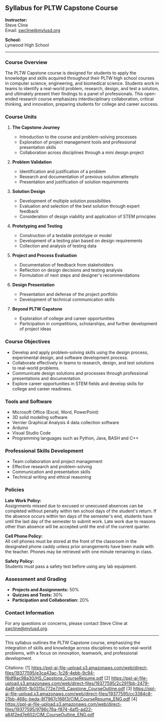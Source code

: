 ## Syllabus for PLTW Capstone Course

**Instructor:**  
Steve Cline  
Email: swcline@mylusd.org  

**School:**  
Lynwood High School  

---

### **Course Overview**

The PLTW Capstone course is designed for students to apply the knowledge and skills acquired throughout their PLTW high school courses in computer science, engineering, and biomedical science. Students work in teams to identify a real-world problem, research, design, and test a solution, and ultimately present their findings to a panel of professionals. This open-ended research course emphasizes interdisciplinary collaboration, critical thinking, and innovation, preparing students for college and career success.

### **Course Units**

1. **The Capstone Journey**
   - Introduction to the course and problem-solving processes
   - Exploration of project management tools and professional presentation skills
   - Collaboration across disciplines through a mini design project

2. **Problem Validation**
   - Identification and justification of a problem
   - Research and documentation of previous solution attempts
   - Presentation and justification of solution requirements

3. **Solution Design**
   - Development of multiple solution possibilities
   - Evaluation and selection of the best solution through expert feedback
   - Consideration of design viability and application of STEM principles

4. **Prototyping and Testing**
   - Construction of a testable prototype or model
   - Development of a testing plan based on design requirements
   - Collection and analysis of testing data

5. **Project and Process Evaluation**
   - Documentation of feedback from stakeholders
   - Reflection on design decisions and testing analysis
   - Formulation of next steps and designer's recommendations

6. **Design Presentation**
   - Presentation and defense of the project portfolio
   - Development of technical communication skills

7. **Beyond PLTW Capstone**
   - Exploration of college and career opportunities
   - Participation in competitions, scholarships, and further development of project ideas

### **Course Objectives**

- Develop and apply problem-solving skills using the design process, experimental design, and software development process.
- Collaborate effectively in teams to research, design, and test solutions to real-world problems.
- Communicate design solutions and processes through professional presentations and documentation.
- Explore career opportunities in STEM fields and develop skills for college and career readiness.

### **Tools and Software**

- Microsoft Office (Excel, Word, PowerPoint)
- 3D solid modeling software
- Vernier Graphical Analysis 4 data collection software
- Arduino
- Visual Studio Code
- Programming languages such as Python, Java, BASH and C++

### **Professional Skills Development**

- Team collaboration and project management
- Effective research and problem-solving
- Communication and presentation skills
- Technical writing and ethical reasoning

### **Policies**

**Late Work Policy:**  
Assignments missed due to excused or unexcused absences can be completed without penalty within ten school days of the student's return. If the absence occurs within ten days of the semester's end, students have until the last day of the semester to submit work. Late work due to reasons other than absence will be accepted until the end of the current quarter.

**Cell Phone Policy:**  
All cell phones must be stored at the front of the classroom in the designated phone caddy unless prior arrangements have been made with the teacher. Phones may be retrieved with one minute remaining in class.

**Safety Policy:**  
Students must pass a safety test before using any lab equipment.

### **Assessment and Grading**

- **Projects and Assignments:** 50%
- **Quizzes and Tests:** 30%
- **Participation and Collaboration:** 20%

### **Contact Information**

For any questions or concerns, please contact Steve Cline at swcline@mylusd.org.

---

This syllabus outlines the PLTW Capstone course, emphasizing the integration of skills and knowledge across disciplines to solve real-world problems, with a focus on innovation, teamwork, and professional development.

Citations:
[1] https://ppl-ai-file-upload.s3.amazonaws.com/web/direct-files/19377595/e3ca43ac-1c28-4ebb-9c94-f6df8ac98a30/HS_Capstone_CourseResume.pdf
[2] https://ppl-ai-file-upload.s3.amazonaws.com/web/direct-files/19377595/2c2911bb-2479-4a8f-b800-1b0315c772e7/HS_Capstone_CourseOutline.pdf
[3] https://ppl-ai-file-upload.s3.amazonaws.com/web/direct-files/19377595/cc3384c8-21bb-468c-beda-8f7967c166f3/CIM_CourseResume_ENG.pdf
[4] https://ppl-ai-file-upload.s3.amazonaws.com/web/direct-files/19377595/9786c76a-f874-4af5-ad22-a84f2ed7e602/CIM_CourseOutline_ENG.pdf
